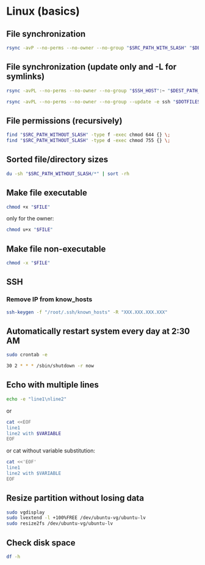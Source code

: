 # Linux (basics)

## File synchronization

```bash
rsync -avP --no-perms --no-owner --no-group "$SRC_PATH_WITH_SLASH" "$DEST_PATH_WITHOUT_SLASH"
```

## File synchronization (update only and -L for symlinks)

```bash
rsync -avPL --no-perms --no-owner --no-group "$SSH_HOST":~ "$DEST_PATH_WITHOUT_SLASH"
```

```bash
rsync -avPL --no-perms --no-owner --no-group --update -e ssh "$DOTFILES_DIR" "$SSH_HOST":~
```

## File permissions (recursively)

```bash
find "$SRC_PATH_WITHOUT_SLASH" -type f -exec chmod 644 {} \;
find "$SRC_PATH_WITHOUT_SLASH" -type d -exec chmod 755 {} \;
```

## Sorted file/directory sizes

```bash
du -sh "$SRC_PATH_WITHOUT_SLASH/*" | sort -rh
```

## Make file executable

```bash
chmod +x "$FILE"
```

only for the owner:

```bash
chmod u+x "$FILE"
```

## Make file non-executable

```bash
chmod -x "$FILE"
```

## SSH

### Remove IP from know_hosts

```bash
ssh-keygen -f "/root/.ssh/known_hosts" -R "XXX.XXX.XXX.XXX"
```

## Automatically restart system every day at 2:30 AM

```bash
sudo crontab -e
```

```bash
30 2 * * * /sbin/shutdown -r now
```

## Echo with multiple lines

```bash
echo -e "line1\nline2"
```

or

```bash
cat <<EOF
line1
line2 with $VARIABLE
EOF
```

or cat without variable substitution:

```bash
cat <<'EOF'
line1
line2 with $VARIABLE
EOF
```

## Resize partition without losing data

```bash
sudo vgdisplay
sudo lvextend -l +100%FREE /dev/ubuntu-vg/ubuntu-lv
sudo resize2fs /dev/ubuntu-vg/ubuntu-lv
```
## Check disk space

```bash
df -h
```
